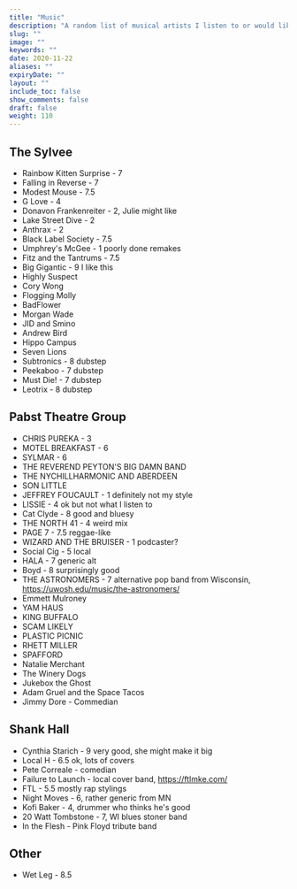 ```yaml
---
title: "Music"
description: "A random list of musical artists I listen to or would like to give a trial listen."
slug: ""
image: ""
keywords: ""
date: 2020-11-22
aliases: ""
expiryDate: ""
layout: ""
include_toc: false
show_comments: false
draft: false
weight: 110
---
```


## The Sylvee

* Rainbow Kitten Surprise - 7
* Falling in Reverse - 7
* Modest Mouse - 7.5
* G Love - 4
* Donavon Frankenreiter - 2, Julie might like
* Lake Street Dive - 2
* Anthrax - 2
* Black Label Society - 7.5
* Umphrey's McGee - 1 poorly done remakes
* Fitz and the Tantrums - 7.5
* Big Gigantic - 9 I like this
* Highly Suspect
* Cory Wong
* Flogging Molly
* BadFlower
* Morgan Wade
* JID and Smino
* Andrew Bird
* Hippo Campus
* Seven Lions
* Subtronics - 8 dubstep
* Peekaboo - 7 dubstep
* Must Die! - 7 dubstep
* Leotrix - 8 dubstep

## Pabst Theatre Group
* CHRIS PUREKA - 3
* MOTEL BREAKFAST - 6
* SYLMAR - 6
* THE REVEREND PEYTON'S BIG DAMN BAND
* THE NYCHILLHARMONIC AND ABERDEEN
* SON LITTLE
* JEFFREY FOUCAULT - 1 definitely not my style
* LISSIE - 4 ok but not what I listen to
* Cat Clyde - 8 good and bluesy
* THE NORTH 41 - 4 weird mix
* PAGE 7 - 7.5 reggae-like
* WIZARD AND THE BRUISER - 1 podcaster?
* Social Cig - 5 local
* HALA - 7 generic alt
* Boyd - 8 surprisingly good
* THE ASTRONOMERS -  7 alternative pop band from Wisconsin, https://uwosh.edu/music/the-astronomers/
* Emmett Mulroney
* YAM HAUS
* KING BUFFALO
* SCAM LIKELY
* PLASTIC PICNIC
* RHETT MILLER
* SPAFFORD
* Natalie Merchant
* The Winery Dogs
* Jukebox the Ghost
* Adam Gruel and the Space Tacos
* Jimmy Dore - Commedian

## Shank Hall
* Cynthia Starich - 9 very good, she might make it big
* Local H - 6.5 ok, lots of covers
* Pete Correale - comedian
* Failure to Launch - local cover band, https://ftlmke.com/
* FTL - 5.5 mostly rap stylings
* Night Moves - 6, rather generic from MN
* Kofi Baker - 4, drummer who thinks he's good
* 20 Watt Tombstone - 7, WI blues stoner band
* In the Flesh - Pink Floyd tribute band

## Other
* Wet Leg - 8.5


